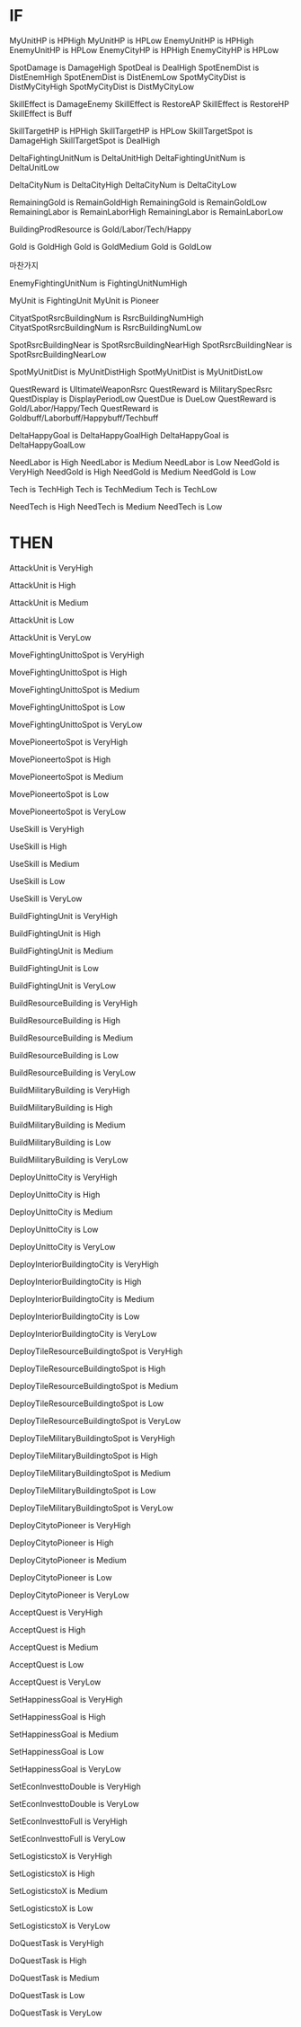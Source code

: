 # IF

MyUnitHP is HPHigh
MyUnitHP is HPLow
EnemyUnitHP is HPHigh
EnemyUnitHP is HPLow
EnemyCityHP is HPHigh
EnemyCityHP is HPLow

SpotDamage is DamageHigh
SpotDeal is DealHigh
SpotEnemDist is DistEnemHigh
SpotEnemDist is DistEnemLow
SpotMyCityDist is DistMyCityHigh
SpotMyCityDist is DistMyCityLow

SkillEffect is DamageEnemy
SkillEffect is RestoreAP
SkillEffect is RestoreHP
SkillEffect is Buff

SkillTargetHP is HPHigh
SkillTargetHP is HPLow
SkillTargetSpot is DamageHigh
SkillTargetSpot is DealHigh

DeltaFightingUnitNum is DeltaUnitHigh
DeltaFightingUnitNum is DeltaUnitLow

DeltaCityNum is DeltaCityHigh
DeltaCityNum is DeltaCityLow

RemainingGold is RemainGoldHigh
RemainingGold is RemainGoldLow
RemainingLabor is RemainLaborHigh
RemainingLabor is RemainLaborLow

BuildingProdResource is Gold/Labor/Tech/Happy

Gold is GoldHigh
Gold is GoldMedium
Gold is GoldLow

마찬가지

EnemyFightingUnitNum is FightingUnitNumHigh

MyUnit is FightingUnit
MyUnit is Pioneer

CityatSpotRsrcBuildingNum is RsrcBuildingNumHigh
CityatSpotRsrcBuildingNum is RsrcBuildingNumLow

SpotRsrcBuildingNear is SpotRsrcBuildingNearHigh
SpotRsrcBuildingNear is SpotRsrcBuildingNearLow

SpotMyUnitDist is MyUnitDistHigh
SpotMyUnitDist is MyUnitDistLow

QuestReward is UltimateWeaponRsrc
QuestReward is MilitarySpecRsrc
QuestDisplay is DisplayPeriodLow
QuestDue is DueLow
QuestReward is Gold/Labor/Happy/Tech
QuestReward is Goldbuff/Laborbuff/Happybuff/Techbuff

DeltaHappyGoal is DeltaHappyGoalHigh
DeltaHappyGoal is DeltaHappyGoalLow

NeedLabor is High
NeedLabor is Medium
NeedLabor is Low
NeedGold is VeryHigh
NeedGold is High
NeedGold is Medium
NeedGold is Low

Tech is TechHigh
Tech is TechMedium
Tech is TechLow

NeedTech is High
NeedTech is Medium
NeedTech is Low











# THEN

AttackUnit is VeryHigh

AttackUnit is High

AttackUnit is Medium

AttackUnit is Low

AttackUnit is VeryLow

MoveFightingUnittoSpot is VeryHigh

MoveFightingUnittoSpot is High

MoveFightingUnittoSpot is Medium

MoveFightingUnittoSpot is Low

MoveFightingUnittoSpot is VeryLow

MovePioneertoSpot is VeryHigh

MovePioneertoSpot is High

MovePioneertoSpot is Medium

MovePioneertoSpot is Low

MovePioneertoSpot is VeryLow

UseSkill is VeryHigh

UseSkill is High

UseSkill is Medium

UseSkill is Low

UseSkill is VeryLow

BuildFightingUnit is VeryHigh

BuildFightingUnit is High

BuildFightingUnit is Medium

BuildFightingUnit is Low

BuildFightingUnit is VeryLow

BuildResourceBuilding is VeryHigh

BuildResourceBuilding is High

BuildResourceBuilding is Medium

BuildResourceBuilding is Low

BuildResourceBuilding is VeryLow

BuildMilitaryBuilding is VeryHigh

BuildMilitaryBuilding is High

BuildMilitaryBuilding is Medium

BuildMilitaryBuilding is Low

BuildMilitaryBuilding is VeryLow

DeployUnittoCity is VeryHigh

DeployUnittoCity is High

DeployUnittoCity is Medium

DeployUnittoCity is Low

DeployUnittoCity is VeryLow

DeployInteriorBuildingtoCity is VeryHigh

DeployInteriorBuildingtoCity is High

DeployInteriorBuildingtoCity is Medium

DeployInteriorBuildingtoCity is Low

DeployInteriorBuildingtoCity is VeryLow

DeployTileResourceBuildingtoSpot is VeryHigh

DeployTileResourceBuildingtoSpot is High

DeployTileResourceBuildingtoSpot is Medium

DeployTileResourceBuildingtoSpot is Low

DeployTileResourceBuildingtoSpot is VeryLow

DeployTileMilitaryBuildingtoSpot is VeryHigh

DeployTileMilitaryBuildingtoSpot is High

DeployTileMilitaryBuildingtoSpot is Medium

DeployTileMilitaryBuildingtoSpot is Low

DeployTileMilitaryBuildingtoSpot is VeryLow

DeployCitytoPioneer is VeryHigh

DeployCitytoPioneer is High

DeployCitytoPioneer is Medium

DeployCitytoPioneer is Low

DeployCitytoPioneer is VeryLow

AcceptQuest is VeryHigh

AcceptQuest is High

AcceptQuest is Medium

AcceptQuest is Low

AcceptQuest is VeryLow

SetHappinessGoal is VeryHigh

SetHappinessGoal is High

SetHappinessGoal is Medium

SetHappinessGoal is Low

SetHappinessGoal is VeryLow

SetEconInvesttoDouble is VeryHigh

SetEconInvesttoDouble is VeryLow

SetEconInvesttoFull is VeryHigh

SetEconInvesttoFull is VeryLow

SetLogisticstoX is VeryHigh

SetLogisticstoX is High

SetLogisticstoX is Medium

SetLogisticstoX is Low

SetLogisticstoX is VeryLow

DoQuestTask is VeryHigh

DoQuestTask is High

DoQuestTask is Medium

DoQuestTask is Low

DoQuestTask is VeryLow
<!--stackedit_data:
eyJoaXN0b3J5IjpbLTE1NjkxNDkxMDddfQ==
-->